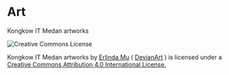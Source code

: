 # Art

Kongkow IT Medan artworks

![Creative Commons License](https://i.creativecommons.org/l/by/4.0/88x31.png)

Kongkow IT Medan artworks by [Erlinda Mu](mailto:erlinda.mu@gmail.com) ( [DevianArt](https://erlinda.deviantart.com) ) is licensed under a [Creative Commons Attribution 4.0 International License.](http://creativecommons.org/licenses/by/4.0/)